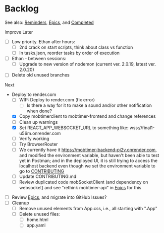 # Backlog

See also: [Reminders](./reminders.md), [Epics](./epics.md), and [Completed](./completed.md)

Improve Later

- [ ] Low priority. Ethan after hours:
  - [ ] 2nd crack on start scripts, think about class vs function
  - [ ] In tasks.json, reorder tasks by order of execution
- [ ] Ethan - between sessions:
  - [ ] Upgrade to new version of nodemon (current ver. 2.0.19, latest ver. 2.0.20)
- [ ] Delete old unused branches

Next

- Deploy to render.com
  - [ ] WIP: Deploy to render.com (fix error)
    - [ ] Is there a way for it to make a sound and/or other notification when done?
  - [x] Copy mobtimerclient to mobtimer-frontend and change references
  - [ ] Clean up warnings
  - [x] Set REACT_APP_WEBSOCKET_URL to something like: wss://final1-u56m.onrender.com
  - [ ] Verify working
  - [ ] Try BrowserRouter
  - [ ] We currently have it https://mobtimer-backend-pj2v.onrender.com, and modified the environment variable, but haven't been able to test yet in Postman;
    and in the deployed UI, it is still trying to access the localhost backend even though we set the environment variable to go to
    [CONTRIBUTING](./mobtimer-backend/CONTRIBUTING.md)
  - [ ] Update CONTRIBUTING.md
  - [ ] Review duplicated code mobSocketClient (and dependency on websocket) and see "rethink mobtimer-api" in [Epics](./epics.md) for this
- [ ] Review [Epics](./epics.md), and migrate into GitHub Issues?
- [ ] Cleanup
  - [ ] Remove unused elements from App.css, i.e., all starting with ".App"
  - [ ] Delete unused files:
    - [ ] home.html
    - [ ] app.yaml
